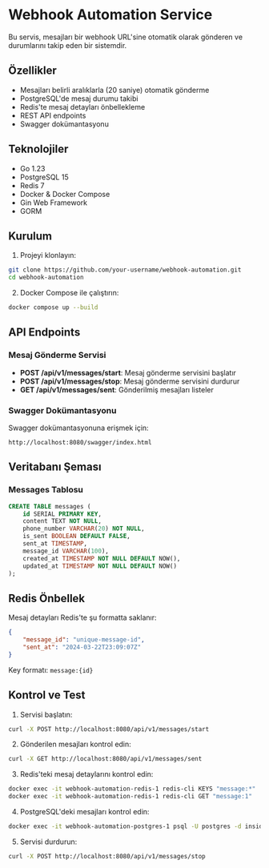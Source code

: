 # Webhook Automation Service

Bu servis, mesajları bir webhook URL'sine otomatik olarak gönderen ve durumlarını takip eden bir sistemdir.

## Özellikler

- Mesajları belirli aralıklarla (20 saniye) otomatik gönderme
- PostgreSQL'de mesaj durumu takibi
- Redis'te mesaj detayları önbellekleme
- REST API endpoints
- Swagger dokümantasyonu

## Teknolojiler

- Go 1.23
- PostgreSQL 15
- Redis 7
- Docker & Docker Compose
- Gin Web Framework
- GORM

## Kurulum

1. Projeyi klonlayın:
```bash
git clone https://github.com/your-username/webhook-automation.git
cd webhook-automation
```

2. Docker Compose ile çalıştırın:
```bash
docker compose up --build
```

## API Endpoints

### Mesaj Gönderme Servisi

- **POST /api/v1/messages/start**: Mesaj gönderme servisini başlatır
- **POST /api/v1/messages/stop**: Mesaj gönderme servisini durdurur
- **GET /api/v1/messages/sent**: Gönderilmiş mesajları listeler

### Swagger Dokümantasyonu

Swagger dokümantasyonuna erişmek için:
```
http://localhost:8080/swagger/index.html
```

## Veritabanı Şeması

### Messages Tablosu
```sql
CREATE TABLE messages (
    id SERIAL PRIMARY KEY,
    content TEXT NOT NULL,
    phone_number VARCHAR(20) NOT NULL,
    is_sent BOOLEAN DEFAULT FALSE,
    sent_at TIMESTAMP,
    message_id VARCHAR(100),
    created_at TIMESTAMP NOT NULL DEFAULT NOW(),
    updated_at TIMESTAMP NOT NULL DEFAULT NOW()
);
```

## Redis Önbellek

Mesaj detayları Redis'te şu formatta saklanır:
```json
{
    "message_id": "unique-message-id",
    "sent_at": "2024-03-22T23:09:07Z"
}
```
Key formatı: `message:{id}`

## Kontrol ve Test

1. Servisi başlatın:
```bash
curl -X POST http://localhost:8080/api/v1/messages/start
```

2. Gönderilen mesajları kontrol edin:
```bash
curl -X GET http://localhost:8080/api/v1/messages/sent
```

3. Redis'teki mesaj detaylarını kontrol edin:
```bash
docker exec -it webhook-automation-redis-1 redis-cli KEYS "message:*"
docker exec -it webhook-automation-redis-1 redis-cli GET "message:1"
```

4. PostgreSQL'deki mesajları kontrol edin:
```bash
docker exec -it webhook-automation-postgres-1 psql -U postgres -d insider_messages -c "SELECT * FROM messages WHERE is_sent = true;"
```

5. Servisi durdurun:
```bash
curl -X POST http://localhost:8080/api/v1/messages/stop
```